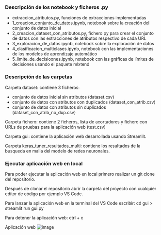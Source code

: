### Descripción de los notebook y ficheros .py

- extraccion_atributos.py, funciones de extracciones implementadas
- 1_creacion_conjunto_de_datos.ipynb, notebook sobre la creación del conjunto de datos inicial
- 2_creacion_dataset_con_atributos.py, fichero py para crear el conjunto de datos con las extracciones de atributos respectivo de cada URL
- 3_exploracion_de_datos.ipynb, notebook sobre la exploración de datos
- 4_clasificacion_multiclases.ipynb, notebook con las implementaciones de los modelos de aprendizaje automático
- 5_limite_de_decisioones.ipynb, notebook con las gráficas de límites de decisiones usando el paquete mlxtend

### Descripción de las carpetas
Carpeta dataset: contiene 3 ficheros:
- conjunto de datos inicial sin atributos (dataset.csv)
- conjunto de datos con atributos con duplicados (dataset_con_atrib.csv)
- conjunto de datos con atributos sin duplicados (dataset_con_atrib_no_dup.csv)

Carpeta fichero: contiene 2 ficheros, lista de acortadores y fichero con URLs de pruebas para la aplicación web (test.csv)

Carpeta gui: contiene la aplicación web desarrollada usando Streamlit.

Carpeta keras_tuner_resultados_multi: contiene los resultados de la busqueda en malla del modelo de redes neuronales.

### Ejecutar aplicación web en local
Para poder ejecutar la aplicación web en local primero realizar un git clone del repositorio.

Después de clonar el repositorio abrir la carpeta del proyecto con cualquier editor de código por ejemplo VS Code.

Para lanzar la aplicación web en la terminal del VS Code escribir: cd gui > streamlit run gui.py

Para detener la aplicación web: ctrl + c

Aplicación web
![image](https://github.com/user-attachments/assets/199ceb51-03e0-4f4f-a2e9-412fed15bb1e)

